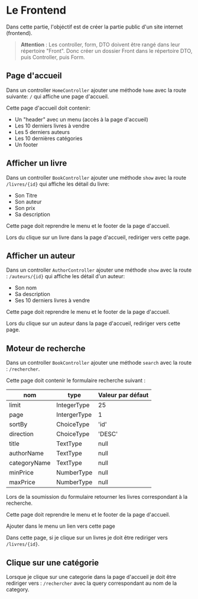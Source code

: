 # Le Frontend

Dans cette partie, l'objéctif est de créer la partie public d'un site
internet (frontend).

> **Attention** : Les controller, form, DTO doivent être rangé
> dans leur répertoire "Front". Donc créer un dossier Front
> dans le répertoire DTO, puis Controller, puis Form.

## Page d'accueil

Dans un controller `HomeController` ajouter une méthode `home` avec
la route suivante: `/` qui affiche une page d'accueil.

Cette page d'accueil doit contenir:

- Un "header" avec un menu (accès à la page d'accueil)
- Les 10 derniers livres à vendre
- Les 5 derniers auteurs
- Les 10 dernières catégories
- Un footer

## Afficher un livre

Dans un controller `BookController` ajouter une méthode `show`
avec la route `/livres/{id}` qui affiche les détail du livre:

- Son Titre
- Son auteur
- Son prix
- Sa description

Cette page doit reprendre le menu et le footer de la page d'accueil.

Lors du clique sur un livre dans la page d'accueil, rediriger
vers cette page.

## Afficher un auteur

Dans un controller `AuthorController` ajouter une méthode `show`
avec la route : `/auteurs/{id}` qui affiche les détail d'un auteur:

- Son nom
- Sa description
- Ses 10 derniers livres à vendre

Cette page doit reprendre le menu et le footer de la page d'accueil.

Lors du clique sur un auteur dans la page d'accueil, rediriger
vers cette page.

## Moteur de recherche

Dans un controller `BookController` ajouter une méthode `search`
avec la route : `/rechercher`.

Cette page doit contenir le formulaire recherche suivant :

| nom          | type         | Valeur par défaut |
| ------------ | ------------ | ----------------- |
| limit        | IntegerType  | 25                |
| page         | IntergerType | 1                 |
| sortBy       | ChoiceType   | 'id'              |
| direction    | ChoiceType   | 'DESC'            |
| title        | TextType     | null              |
| authorName   | TextType     | null              |
| categoryName | TextType     | null              |
| minPrice     | NumberType   | null              |
| maxPrice     | NumberType   | null              |

Lors de la soumission du formulaire retourner les livres correspondant
à la recherche.

Cette page doit reprendre le menu et le footer de la page d'accueil.

Ajouter dans le menu un lien vers cette page

Dans cette page, si je clique sur un livres je doit être rediriger
vers `/livres/{id}`.

## Clique sur une catégorie

Lorsque je clique sur une categorie dans la page d'accueil je doit
être rediriger vers : `/rechercher` avec la query correspondant
au nom de la category.
